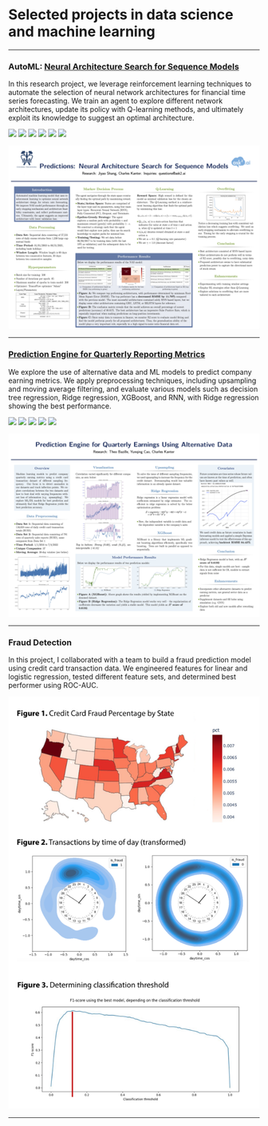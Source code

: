 # Selected projects in data science and machine learning

---

### AutoML: [Neural Architecture Search for Sequence Models](/pdf/NAS_poster.pdf)

In this research project, we leverage reinforcement learning techniques to automate the selection of neural network architectures for financial time series forecasting. We train an agent to explore different network architectures, update its policy with Q-learning methods, and ultimately exploit its knowledge to suggest an optimal architecture.

[![](https://img.shields.io/badge/Python-white?logo=Python)](#) [![](https://img.shields.io/badge/Jupyter-white?logo=Jupyter)](#) [![](https://img.shields.io/badge/PyTorch-white?logo=pytorch)](#) [![](https://img.shields.io/badge/Keras-white?logo=Keras)](#) [![](https://img.shields.io/badge/NumPy-white?logo=NumPy)](#) [![](https://img.shields.io/badge/Pandas-white?logo=Pandas)](#)


<img src="images/NAS_poster.jpg?"/>

---

### [Prediction Engine for Quarterly Reporting Metrics](/pdf/wellington_poster.pdf)

We explore the use of alternative data and ML models to predict company earning metrics. We apply preprocessing techniques, including upsampling and moving average filtering, and evaluate various models such as decision tree regression, Ridge regression, XGBoost, and RNN, with Ridge regression showing the best performance.

[![](https://img.shields.io/badge/Python-white?logo=Python)](#) [![](https://img.shields.io/badge/Jupyter-white?logo=Jupyter)](#) [![](https://img.shields.io/badge/NumPy-white?logo=NumPy)](#) [![](https://img.shields.io/badge/Pandas-white?logo=Pandas)](#) [![](https://img.shields.io/badge/scikitlearn-white?logo=scikitlearn)](#)

<img src="images/wellington_poster.jpg?"/>

---

### Fraud Detection

In this project, I collaborated with a team to build a fraud prediction model using credit card transaction data. We engineered features for linear and logistic regression, tested different feature sets, and determined best performer using ROC-AUC.

<img src="images/fraud_graphic.jpg?"/>

---
